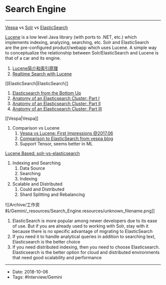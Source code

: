 # Search Engine
----

[Vespa](https://docs.vespa.ai/documentation/overview.html) vs [Solr](http://lucene.apache.org/solr/) vs [ElasticSearch](https://www.elastic.co/)

[Lucene](http://lucene.apache.org/) is a low level Java library (with ports to .NET, etc.) which implements indexing, analyzing, searching, etc. Solr and ElasticSearch are the pre-configured product/webapp which uses Lucene. A simple way to conceptualize the relationship between Solr/ElasticSearch and Lucene is that of a car and its engine.

1.  [Lucene简介和索引原理](https://blog.csdn.net/lfdns/article/details/78799238)
2.  [Realtime Search with Lucene](http://2010.berlinbuzzwords.de/sites/2010.berlinbuzzwords.de/files/busch_bbuzz2010.pdf)


[[ElasticSearch|ElasticSearch]]

1.  [Elasticsearch from the Bottom Up](https://www.elastic.co/videos/elasticsearch-from-the-bottom-up)
2.  [Anatomy of an Elasticsearch Cluster: Part I](https://blog.insightdatascience.com/anatomy-of-an-elasticsearch-cluster-part-i-7ac9a13b05db)
3.  [Anatomy of an Elasticsearch Cluster: Part II](https://blog.insightdatascience.com/anatomy-of-an-elasticsearch-cluster-part-ii-6db4e821b571)
4.  [Anatomy of an Elasticsearch Cluster: Part III](https://blog.insightdatascience.com/anatomy-of-an-elasticsearch-cluster-part-iii-8bb6ac84488d)


[[Vespa|Vespa]]

1.  Comparison vs Lucene
    1.  [Vespa vs Lucene: First Impressions @2017.06](https://opensourceconnections.com/blog/2017/10/06/vespa-vs-lucene-initial-impressions/)
    2.  [Comparison to ElasticSearch from vespa blog](https://docs.vespa.ai/documentation/elastic-search-comparison.html)
    3.  Support Tensor, seems better in ML


[Lucene Based: solr-vs-elasticsearch](https://logz.io/blog/solr-vs-elasticsearch/)

1.  Indexing and Searching
    1.  Data Source
    2.  Searching
    3.  Indexing
2.  Scalable and Distributed
    1.  Could and Distributed
    2.  Shard Splitting and Rebalancing

![[Archive/工作资料/Gemini/_resources/Search_Engine.resources/unknown_filename.png]]

1.  ElasticSearch is more popular among newer developers due to its ease of use. But if you are already used to working with Solr, stay with it because there is no specific advantage of migrating to ElasticSearch
2.  If you need it to handle analytical queries in addition to searching text, Elasticsearch is the better choice
3.  If you need distributed indexing, then you need to choose Elasticsearch. Elasticsearch is the better option for cloud and distributed environments that need good scalability and performance



----

- Date: 2018-10-06
- Tags: #Interview/Gemini 



